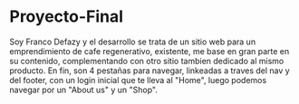 # Proyecto-Final

Soy Franco Defazy y el desarrollo se trata de un sitio web para un emprendimiento de cafe regenerativo, existente, me base en gran parte en su contenido, complementando con otro sitio tambien dedicado al mismo producto. En fin, son 4 pestañas para navegar, linkeadas a traves del nav y del footer, con un login inicial que te lleva al "Home", luego podemos navegar por un "About us" y un "Shop".
